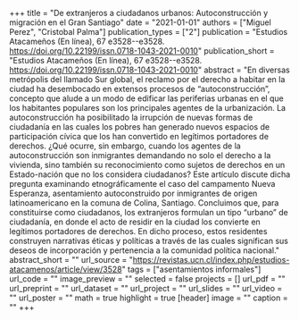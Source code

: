 +++
title = "De extranjeros a ciudadanos urbanos: Autoconstrucción y migración en el Gran Santiago"
date = "2021-01-01"
authors = ["Miguel Perez", "Cristobal Palma"]
publication_types = ["2"]
publication = "Estudios Atacameños (En línea), 67 e3528--e3528. https://doi.org/10.22199/issn.0718-1043-2021-0010"
publication_short = "Estudios Atacameños (En línea), 67 e3528--e3528. https://doi.org/10.22199/issn.0718-1043-2021-0010"
abstract = "En diversas metrópolis del llamado Sur global, el reclamo por el derecho a habitar en la ciudad ha desembocado en extensos procesos de “autoconstrucción”, concepto que alude a un modo de edificar las periferias urbanas en el que los habitantes populares son los principales agentes de la urbanización. La autoconstrucción ha posibilitado la irrupción de nuevas formas de ciudadanía en las cuales los pobres han generado nuevos espacios de participación cívica que los han convertido en legítimos portadores de derechos. ¿Qué ocurre, sin embargo, cuando los agentes de la autoconstrucción son inmigrantes demandando no solo el derecho a la vivienda, sino también su reconocimiento como sujetos de derechos en un Estado-nación que no los considera ciudadanos? Este artículo discute dicha pregunta examinando etnográficamente el caso del campamento Nueva Esperanza, asentamiento autoconstruido por inmigrantes de origen latinoamericano en la comuna de Colina, Santiago. Concluimos que, para constituirse como ciudadanos, los extranjeros formulan un tipo “urbano” de ciudadanía, en donde el acto de residir en la ciudad los convierte en legítimos portadores de derechos. En dicho proceso, estos residentes construyen narrativas éticas y políticas a través de las cuales significan sus deseos de incorporación y pertenencia a la comunidad política nacional."
abstract_short = ""
url_source = "https://revistas.ucn.cl/index.php/estudios-atacamenos/article/view/3528"
tags = ["asentamientos informales"]
url_code = ""
image_preview = ""
selected = false
projects = []
url_pdf = ""
url_preprint = ""
url_dataset = ""
url_project = ""
url_slides = ""
url_video = ""
url_poster = ""
math = true
highlight = true
[header]
image = ""
caption = ""
+++
